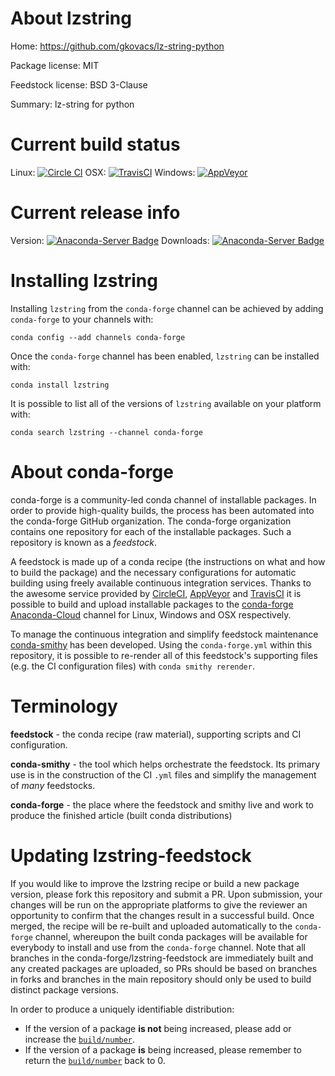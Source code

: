 About lzstring
==============

Home: https://github.com/gkovacs/lz-string-python

Package license: MIT

Feedstock license: BSD 3-Clause

Summary: lz-string for python



Current build status
====================

Linux: [![Circle CI](https://circleci.com/gh/conda-forge/lzstring-feedstock.svg?style=shield)](https://circleci.com/gh/conda-forge/lzstring-feedstock)
OSX: [![TravisCI](https://travis-ci.org/conda-forge/lzstring-feedstock.svg?branch=master)](https://travis-ci.org/conda-forge/lzstring-feedstock)
Windows: [![AppVeyor](https://ci.appveyor.com/api/projects/status/github/conda-forge/lzstring-feedstock?svg=True)](https://ci.appveyor.com/project/conda-forge/lzstring-feedstock/branch/master)

Current release info
====================
Version: [![Anaconda-Server Badge](https://anaconda.org/conda-forge/lzstring/badges/version.svg)](https://anaconda.org/conda-forge/lzstring)
Downloads: [![Anaconda-Server Badge](https://anaconda.org/conda-forge/lzstring/badges/downloads.svg)](https://anaconda.org/conda-forge/lzstring)

Installing lzstring
===================

Installing `lzstring` from the `conda-forge` channel can be achieved by adding `conda-forge` to your channels with:

```
conda config --add channels conda-forge
```

Once the `conda-forge` channel has been enabled, `lzstring` can be installed with:

```
conda install lzstring
```

It is possible to list all of the versions of `lzstring` available on your platform with:

```
conda search lzstring --channel conda-forge
```


About conda-forge
=================

conda-forge is a community-led conda channel of installable packages.
In order to provide high-quality builds, the process has been automated into the
conda-forge GitHub organization. The conda-forge organization contains one repository
for each of the installable packages. Such a repository is known as a *feedstock*.

A feedstock is made up of a conda recipe (the instructions on what and how to build
the package) and the necessary configurations for automatic building using freely
available continuous integration services. Thanks to the awesome service provided by
[CircleCI](https://circleci.com/), [AppVeyor](http://www.appveyor.com/)
and [TravisCI](https://travis-ci.org/) it is possible to build and upload installable
packages to the [conda-forge](https://anaconda.org/conda-forge)
[Anaconda-Cloud](http://docs.anaconda.org/) channel for Linux, Windows and OSX respectively.

To manage the continuous integration and simplify feedstock maintenance
[conda-smithy](http://github.com/conda-forge/conda-smithy) has been developed.
Using the ``conda-forge.yml`` within this repository, it is possible to re-render all of
this feedstock's supporting files (e.g. the CI configuration files) with ``conda smithy rerender``.


Terminology
===========

**feedstock** - the conda recipe (raw material), supporting scripts and CI configuration.

**conda-smithy** - the tool which helps orchestrate the feedstock.
                   Its primary use is in the construction of the CI ``.yml`` files
                   and simplify the management of *many* feedstocks.

**conda-forge** - the place where the feedstock and smithy live and work to
                  produce the finished article (built conda distributions)


Updating lzstring-feedstock
===========================

If you would like to improve the lzstring recipe or build a new
package version, please fork this repository and submit a PR. Upon submission,
your changes will be run on the appropriate platforms to give the reviewer an
opportunity to confirm that the changes result in a successful build. Once
merged, the recipe will be re-built and uploaded automatically to the
`conda-forge` channel, whereupon the built conda packages will be available for
everybody to install and use from the `conda-forge` channel.
Note that all branches in the conda-forge/lzstring-feedstock are
immediately built and any created packages are uploaded, so PRs should be based
on branches in forks and branches in the main repository should only be used to
build distinct package versions.

In order to produce a uniquely identifiable distribution:
 * If the version of a package **is not** being increased, please add or increase
   the [``build/number``](http://conda.pydata.org/docs/building/meta-yaml.html#build-number-and-string).
 * If the version of a package **is** being increased, please remember to return
   the [``build/number``](http://conda.pydata.org/docs/building/meta-yaml.html#build-number-and-string)
   back to 0.
